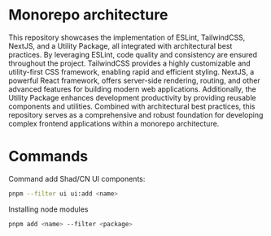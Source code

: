 # Monorepo architecture

This repository showcases the implementation of ESLint, TailwindCSS, NextJS, and a Utility Package, all integrated with architectural best practices. By leveraging ESLint, code quality and consistency are ensured throughout the project. TailwindCSS provides a highly customizable and utility-first CSS framework, enabling rapid and efficient styling. NextJS, a powerful React framework, offers server-side rendering, routing, and other advanced features for building modern web applications. Additionally, the Utility Package enhances development productivity by providing reusable components and utilities. Combined with architectural best practices, this repository serves as a comprehensive and robust foundation for developing complex frontend applications within a monorepo architecture.

# Commands

Command add Shad/CN UI components:

```bash
pnpm --filter ui ui:add <name>
```

Installing node modules

```bash
pnpm add <name> --filter <package>
```
